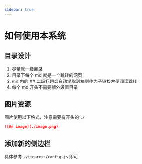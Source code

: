 ```yaml
---
sidebar: true
---
```

# 如何使用本系统

## 目录设计
1. 尽量就一级目录
2. 目录下每个 md 就是一个跳转的网页
3. md 内的 ## 二级标题会自动提取到左侧作为子链接方便阅读跳转
4. 每个 md 开头不需要额外设置目录

## 图片资源
图片使用以下格式，注意需要有开头的 `./`
```md
![An image](./image.png)
```

## 添加新的侧边栏
具体参考  `.vitepress/config.js` 即可